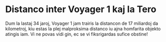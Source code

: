 # Distanco inter Voyager 1 kaj la Tero

Dum la lastaj 34 jaroj, Voyager 1 jam trairis la distancon de 17 miliardoj da
kilometroj, kiu estas la plej malproksima distanco iu ajna homfarita objekto
atingis iam. Vi ne povas vidi gin, ec se vi fiksrigardas sufice obstine!
